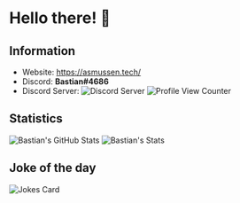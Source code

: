 # Hello there! 👋

## Information
- Website: https://asmussen.tech/
- Discord: **Bastian#4686**
- Discord Server: ![Discord Server](https://img.shields.io/badge/Discord-7289DA?style=for-the-badge&logo=discord&logoColor=white)
![Profile View Counter](https://komarev.com/ghpvc/?username=bastianasmussen)

## Statistics
![Bastian's GitHub Stats](https://github-readme-stats.vercel.app/api/?username=bastianasmussen&show_icons=true&title_color=fff&icon_color=79ff97&text_color=9f9f9f&bg_color=151515)
![Bastian's Stats](https://github-readme-stats.vercel.app/api/top-langs/?username=bastianasmussen&langs_count=5&title_color=fff&icon_color=79ff97&text_color=9f9f9f&bg_color=151515)

## Joke of the day
![Jokes Card](https://readme-jokes.vercel.app/api)
